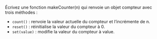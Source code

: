 Écrivez une fonction makeCounter(n) qui renvoie un objet compteur avec trois méthodes :

- `count()` : renvoie la valeur actuelle du compteur et l’incrémente de n.
- `reset()` : réinitialise la valeur du compteur à 0.
- `set(value)` : modifie la valeur du compteur à value.
